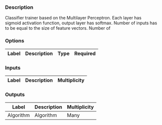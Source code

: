 ###  Description
Classifier trainer based on the Multilayer Perceptron. Each layer has sigmoid activation function, output layer has softmax. Number of inputs has to be equal to the size of feature vectors. Number of 
###  Options
| Label | Description | Type | Required |
|---|---|---|---|
###  Inputs
| Label | Description | Multiplicity |
|---|---|---|
###  Outputs
| Label | Description | Multiplicity |
|---|---|---|
| Algorithm | Algorithm | Many |
